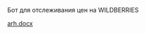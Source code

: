 Бот для отслеживания цен на WILDBERRIES

[arh.docx](https://github.com/astapovM/skidka_bot/files/10103734/arh.docx)
